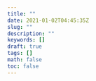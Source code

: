 ```yaml
---
title: ""
date: 2021-01-02T04:45:35Z
slug: ""
description: ""
keywords: []
draft: true
tags: []
math: false
toc: false
---
```

